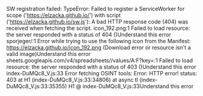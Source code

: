 SW registration failed:  TypeError: Failed to register a ServiceWorker for scope ('https://elzacka.github.io/') with script ('https://elzacka.github.io/sw.js'): A bad HTTP response code (404) was received when fetching the script.
icon_192.png:1  Failed to load resource: the server responded with a status of 404 ()Understand this error
sporjeger/:1 Error while trying to use the following icon from the Manifest: https://elzacka.github.io/icon_192.png (Download error or resource isn't a valid image)Understand this error
sheets.googleapis.com/v4/spreadsheets//values/A:F?key=:1  Failed to load resource: the server responded with a status of 403 ()Understand this error
index-DuMQc8_V.js:33 Error fetching OSINT tools: Error: HTTP error! status: 403
    at H1 (index-DuMQc8_V.js:33:34806)
    at async tl (index-DuMQc8_V.js:33:35355)
H1 @ index-DuMQc8_V.js:33Understand this error